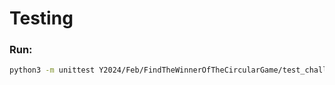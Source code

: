 # Testing

### Run:
```sh
python3 -m unittest Y2024/Feb/FindTheWinnerOfTheCircularGame/test_challenge.py
```
